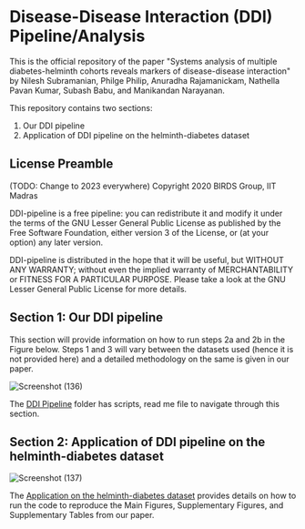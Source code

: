 # Disease-Disease Interaction (DDI) Pipeline/Analysis

This is the official repository of the paper "Systems analysis of multiple diabetes-helminth cohorts reveals
markers of disease-disease interaction" by Nilesh Subramanian, Philge Philip, Anuradha Rajamanickam, Nathella Pavan
Kumar, Subash Babu, and Manikandan Narayanan.


This repository contains two sections:


1. Our DDI pipeline
2. Application of DDI pipeline on the helminth-diabetes dataset 
## License Preamble
(TODO: Change to 2023 everywhere)
Copyright 2020 BIRDS Group, IIT Madras

DDI-pipeline is a free pipeline: you can redistribute it and modify it under the terms of the GNU Lesser General Public License as published by the Free Software Foundation, either version 3 of the License, or (at your option) any later version.

DDI-pipeline is distributed in the hope that it will be useful, but WITHOUT ANY WARRANTY; without even the implied warranty of MERCHANTABILITY or FITNESS FOR A PARTICULAR PURPOSE. Please take a look at the GNU Lesser General Public License for more details.
## Section 1: Our DDI pipeline 
This section will provide information on how to run steps 2a and 2b in the Figure below. Steps 1 and 3 will vary between the datasets used (hence it is not provided here) and a detailed methodology on the same is given in our paper.

![Screenshot (136)](https://github.com/BIRDSgroup/Double-disease-interaction-analysis-/assets/60778368/1860116f-3461-43a2-9e25-33a9df1b787a)


The [DDI Pipeline](DDI%20Pipeline%20) folder has scripts, read me file to navigate through this section.

## Section 2: Application of DDI pipeline on the helminth-diabetes dataset 
![Screenshot (137)](https://github.com/BIRDSgroup/Double-disease-interaction-analysis-/assets/60778368/e30e8ae9-257b-4b11-afce-8da9c6111684)

The  [Application on the helminth-diabetes dataset](Application%20on%20helminth-diabetes%20data) provides details on how to run the code to reproduce  the Main Figures, Supplementary Figures, and Supplementary Tables from our paper.


